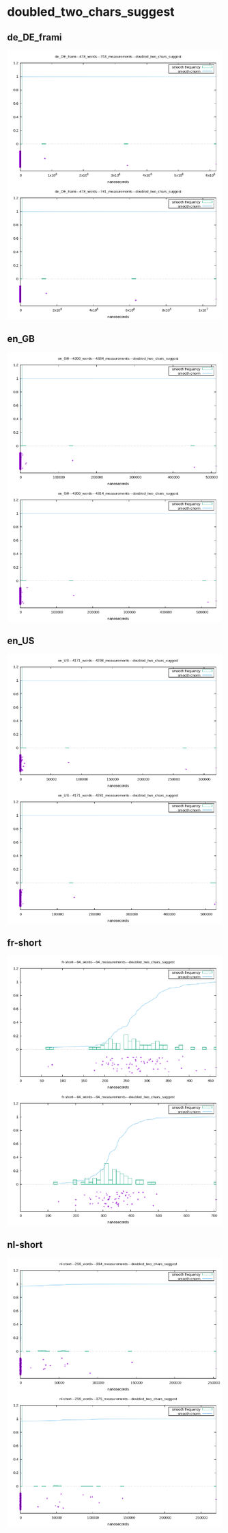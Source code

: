 # doubled_two_chars_suggest

## de_DE_frami

[![](de_DE_frami.log.doubled_two_chars_suggest.png)](de_DE_frami.log.doubled_two_chars_suggest.png)

## en_GB

[![](en_GB.log.doubled_two_chars_suggest.png)](en_GB.log.doubled_two_chars_suggest.png)

## en_US

[![](en_US.log.doubled_two_chars_suggest.png)](en_US.log.doubled_two_chars_suggest.png)

## fr-short

[![](fr-short.log.doubled_two_chars_suggest.png)](fr-short.log.doubled_two_chars_suggest.png)

## nl-short

[![](nl-short.log.doubled_two_chars_suggest.png)](nl-short.log.doubled_two_chars_suggest.png)

